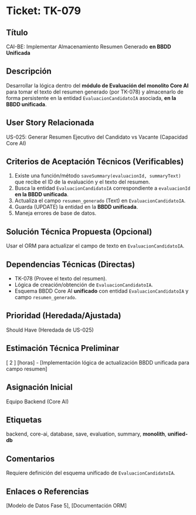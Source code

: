 # Ticket: TK-079

## Título
CAI-BE: Implementar Almacenamiento Resumen Generado **en BBDD Unificada**

## Descripción
Desarrollar la lógica dentro del **módulo de Evaluación del monolito Core AI** para tomar el texto del resumen generado (por TK-078) y almacenarlo de forma persistente en la entidad `EvaluacionCandidatoIA` asociada, **en la BBDD unificada**.

## User Story Relacionada
US-025: Generar Resumen Ejecutivo del Candidato vs Vacante (Capacidad Core AI)

## Criterios de Aceptación Técnicos (Verificables)
1.  Existe una función/método `saveSummary(evaluacionId, summaryText)` que recibe el ID de la evaluación y el texto del resumen.
2.  Busca la entidad `EvaluacionCandidatoIA` correspondiente a `evaluacionId` **en la BBDD unificada**.
3.  Actualiza el campo `resumen_generado` (Text) en `EvaluacionCandidatoIA`.
4.  Guarda (UPDATE) la entidad en la **BBDD unificada**.
5.  Maneja errores de base de datos.

## Solución Técnica Propuesta (Opcional)
Usar el ORM para actualizar el campo de texto en `EvaluacionCandidatoIA`.

## Dependencias Técnicas (Directas)
* TK-078 (Provee el texto del resumen).
* Lógica de creación/obtención de `EvaluacionCandidatoIA`.
* Esquema BBDD Core AI **unificado** con entidad `EvaluacionCandidatoIA` y campo `resumen_generado`.

## Prioridad (Heredada/Ajustada)
Should Have (Heredada de US-025)

## Estimación Técnica Preliminar
[ 2 ] [horas] - [Implementación lógica de actualización BBDD unificada para campo resumen]

## Asignación Inicial
Equipo Backend (Core AI)

## Etiquetas
backend, core-ai, database, save, evaluation, summary, **monolith**, **unified-db**

## Comentarios
Requiere definición del esquema unificado de `EvaluacionCandidatoIA`.

## Enlaces o Referencias
[Modelo de Datos Fase 5], [Documentación ORM]